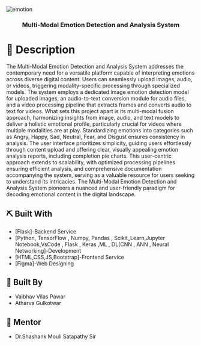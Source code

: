 ![emotion](https://github.com/vp-1234ms/Emotion-Analysis-Final/assets/102847008/87d94074-8cee-4feb-ad08-992ae57f61a3)

<p align="center">
  <a href="" rel="noopener"></a>
</p>
<h3 align="center">Multi-Modal Emotion Detection and Analysis System</h3>

# 📝 Description <a name = "description"></a>

The Multi-Modal Emotion Detection and Analysis System addresses the contemporary need for a versatile platform capable of interpreting emotions across diverse digital content. Users can seamlessly upload images, audio, or videos, triggering modality-specific processing through specialized models. The system employs a dedicated image emotion detection model for uploaded images, an audio-to-text conversion module for audio files, and a video processing pipeline that extracts frames and converts audio to text for videos. What sets this project apart is its multi-modal fusion approach, harmonizing insights from image, audio, and text models to deliver a holistic emotional profile, particularly crucial for videos where multiple modalities are at play. Standardizing emotions into categories such as Angry, Happy, Sad, Neutral, Fear, and Disgust ensures consistency in analysis. The user interface prioritizes simplicity, guiding users effortlessly through content upload and offering clear, visually appealing emotion analysis reports, including completion pie charts. This user-centric approach extends to scalability, with optimized processing pipelines ensuring efficient analysis, and comprehensive documentation accompanying the system, serving as a valuable resource for users seeking to understand its intricacies. The Multi-Modal Emotion Detection and Analysis System pioneers a nuanced and user-friendly paradigm for decoding emotional content in the digital landscape.

## ⛏️ Built With <a name = "tech_stack"></a>
- [Flask]-Backend Service
- [Python, TensorFlow , Numpy, Pandas , Scikit_Learn,Jupyter Notebook,VsCode , Flask , Keras ,ML , DL(CNN , ANN , Neural Networking]-Development
- [HTML,CSS,JS,Bootstrap]-Frontend Service
- [Figma]-Web Designing

## 🎉 Built By <a name = "acknowledgments"></a>
- Vaibhav Vilas Pawar
- Atharva Gulkotwar
## 🎉 Mentor 
- Dr.Shashank Mouli Satapathy Sir
